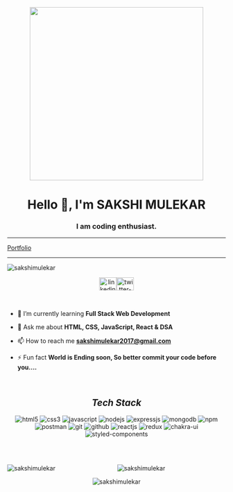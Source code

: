 <div align="center" width=400px>
    <img src="https://res.cloudinary.com/practicaldev/image/fetch/s--2bZIjPGC--/c_limit%2Cf_auto%2Cfl_progressive%2Cq_66%2Cw_880/https://dev-to-uploads.s3.amazonaws.com/i/d4tvukbt5mra37cvwklk.gif" width="400" />
</div>
<h1 align="center">Hello 👋, I'm SAKSHI MULEKAR</h1>
<h3 align="center">I am coding enthusiast.</h3>

<hr>
<a href="https://sakshimulekar.github.io">Portfolio</a>

<hr>
<p align="left"> <img src="https://komarev.com/ghpvc/?username=sakshimulekar&label=Profile%20views&color=0e75b6&style=flat" alt="sakshimulekar" /> </p>
<p align="center">
<a href="https://www.linkedin.com/in/sakshi-mulekar-27156322b/" target="_blank"><img align="center" src="https://raw.githubusercontent.com/rahuldkjain/github-profile-readme-generator/master/src/images/icons/Social/linked-in-alt.svg" alt="linkedin-logo" height="30" width="40" /></a><a href="https://twitter.com/MulekarSakshi" target="blank"><img align="center"
            src="https://raw.githubusercontent.com/rahuldkjain/github-profile-readme-generator/master/src/images/icons/Social/twitter.svg"
            alt="twitter-logo" height="30" width="40" /></a>
 </p>
</br>


- 🌱 I’m currently learning **Full Stack Web Development**

- 💬 Ask me about **HTML, CSS, JavaScript, React & DSA**

- 📫 How to reach me **sakshimulekar2017@gmail.com**

- ⚡ Fun fact **World is Ending soon, So better commit your code before you....**

<br> 

<h2 align="center"><i>Tech Stack</i></h2>

<p align="center">
    <img src="https://img.shields.io/badge/HTML5-E34F26?style=for-the-badge&logo=html5&logoColor=white" alt="html5" />
    <img src="https://img.shields.io/badge/CSS3-1572B6?style=for-the-badge&logo=css3&logoColor=white" alt="css3" />
    <img src="https://img.shields.io/badge/JavaScript-323330?style=for-the-badge&logo=javascript&logoColor=F7DF1E"
        alt="javascript" />
    <img src="https://img.shields.io/badge/Node.js-339933?style=for-the-badge&logo=nodedotjs&logoColor=white"
        alt="nodejs" />
    <img src="https://img.shields.io/badge/Express.js-000000?style=for-the-badge&logo=express&logoColor=white"
        alt="expressjs" />
    <img src="https://img.shields.io/badge/MongoDB-4EA94B?style=for-the-badge&logo=mongodb&logoColor=white"
        alt="mongodb" />
    <img src="https://img.shields.io/badge/npm-CB3837?style=for-the-badge&logo=npm&logoColor=white" alt="npm" />
    <img src="https://img.shields.io/badge/Postman-FF6C37?style=for-the-badge&logo=Postman&logoColor=white"
        alt="postman" />
    <img src="https://img.shields.io/badge/Git-f44d27?style=for-the-badge&logo=git&logoColor=white" alt="git" />
    <img src="https://img.shields.io/badge/GitHub-100000?style=for-the-badge&logo=github&logoColor=white"
        alt="github" />
    <img src="https://img.shields.io/badge/React-20232A?style=for-the-badge&logo=react&logoColor=61DAFB"
        alt="reactjs" />
    <img src="https://img.shields.io/badge/Redux-593D88?style=for-the-badge&logo=redux&logoColor=white" alt="redux" />
    <img src="https://img.shields.io/badge/Chakra%20UI-3bc7bd?style=for-the-badge&logo=chakraui&logoColor=white"
        alt="chakra-ui" />
    <img src="https://img.shields.io/badge/styled--components-DB7093?style=for-the-badge&logo=styled-components&logoColor=white"
        alt="styled-components" />
</p>


<br />
<br />
<p align="center"><img align="left" src="https://github-readme-stats.vercel.app/api/top-langs?username=sakshimulekar&show_icons=true&locale=en&layout=compact" alt="sakshimulekar" /></p><p align="center"><img align="center" src="https://github-readme-stats.vercel.app/api?username=sakshimulekar&show_icons=true&locale=en" alt="sakshimulekar" /></p>

<p align="center">
<img align="center" src="https://github-readme-streak-stats.herokuapp.com/?user=sakshimulekar&" alt="sakshimulekar" />
</p>
<br /> 
